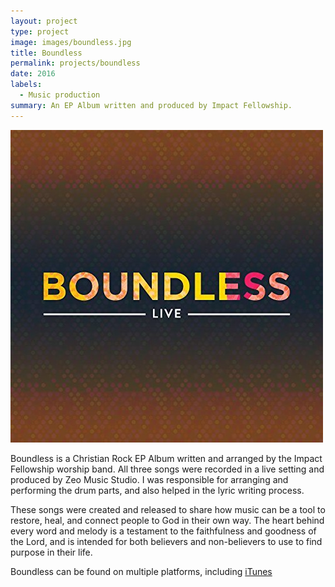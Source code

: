 ```yaml
---
layout: project
type: project
image: images/boundless.jpg
title: Boundless
permalink: projects/boundless
date: 2016
labels:
  - Music production
summary: An EP Album written and produced by Impact Fellowship.
---
```


<img class="ui medium left floated rounded image" src="../images/boundless.jpg">

Boundless is a Christian Rock EP Album written and arranged by the Impact Fellowship worship band. All three songs were recorded in a live setting and produced by Zeo Music Studio. I was responsible for arranging and performing the drum parts, and also helped in the lyric writing process. 

These songs were created and released to share how music can be a tool to restore, heal, and connect people to God in their own way. The heart behind every word and melody is a testament to the faithfulness and goodness of the Lord, and is intended for both believers and non-believers to use to find purpose in their life.

Boundless can be found on multiple platforms, including <a href="https://itunes.apple.com/us/album/boundless-live-live-single/id1174137048">iTunes</a>
